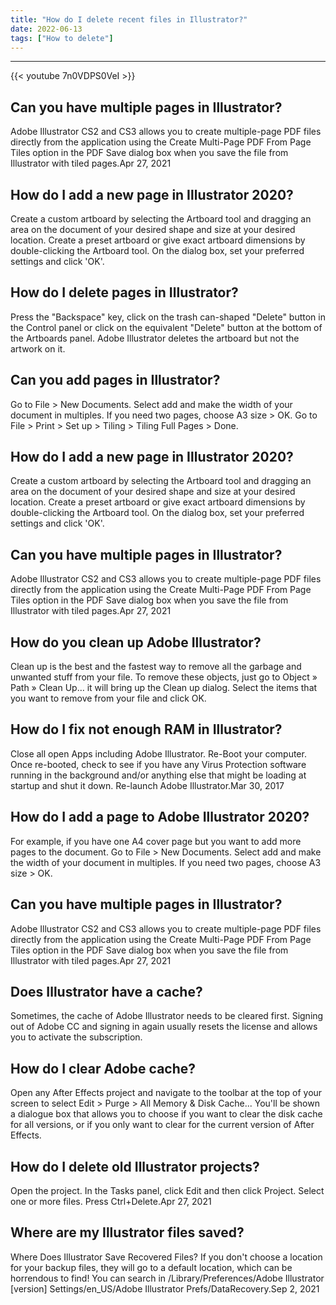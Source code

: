 ```yaml
---
title: "How do I delete recent files in Illustrator?"
date: 2022-06-13
tags: ["How to delete"]
---
```


---
{{< youtube 7n0VDPS0VeI >}}
## Can you have multiple pages in Illustrator?
Adobe Illustrator CS2 and CS3 allows you to create multiple-page PDF files directly from the application using the Create Multi-Page PDF From Page Tiles option in the PDF Save dialog box when you save the file from Illustrator with tiled pages.Apr 27, 2021

## How do I add a new page in Illustrator 2020?
Create a custom artboard by selecting the Artboard tool and dragging an area on the document of your desired shape and size at your desired location. Create a preset artboard or give exact artboard dimensions by double-clicking the Artboard tool. On the dialog box, set your preferred settings and click 'OK'.

## How do I delete pages in Illustrator?
Press the "Backspace" key, click on the trash can-shaped "Delete" button in the Control panel or click on the equivalent "Delete" button at the bottom of the Artboards panel. Adobe Illustrator deletes the artboard but not the artwork on it.

## Can you add pages in Illustrator?
Go to File > New Documents. Select add and make the width of your document in multiples. If you need two pages, choose A3 size > OK. Go to File > Print > Set up > Tiling > Tiling Full Pages > Done.

## How do I add a new page in Illustrator 2020?
Create a custom artboard by selecting the Artboard tool and dragging an area on the document of your desired shape and size at your desired location. Create a preset artboard or give exact artboard dimensions by double-clicking the Artboard tool. On the dialog box, set your preferred settings and click 'OK'.

## Can you have multiple pages in Illustrator?
Adobe Illustrator CS2 and CS3 allows you to create multiple-page PDF files directly from the application using the Create Multi-Page PDF From Page Tiles option in the PDF Save dialog box when you save the file from Illustrator with tiled pages.Apr 27, 2021

## How do you clean up Adobe Illustrator?
Clean up is the best and the fastest way to remove all the garbage and unwanted stuff from your file. To remove these objects, just go to Object » Path » Clean Up… it will bring up the Clean up dialog. Select the items that you want to remove from your file and click OK.

## How do I fix not enough RAM in Illustrator?
Close all open Apps including Adobe Illustrator. Re-Boot your computer. Once re-booted, check to see if you have any Virus Protection software running in the background and/or anything else that might be loading at startup and shut it down. Re-launch Adobe Illustrator.Mar 30, 2017

## How do I add a page to Adobe Illustrator 2020?
For example, if you have one A4 cover page but you want to add more pages to the document. Go to File > New Documents. Select add and make the width of your document in multiples. If you need two pages, choose A3 size > OK.

## Can you have multiple pages in Illustrator?
Adobe Illustrator CS2 and CS3 allows you to create multiple-page PDF files directly from the application using the Create Multi-Page PDF From Page Tiles option in the PDF Save dialog box when you save the file from Illustrator with tiled pages.Apr 27, 2021

## Does Illustrator have a cache?
Sometimes, the cache of Adobe Illustrator needs to be cleared first. Signing out of Adobe CC and signing in again usually resets the license and allows you to activate the subscription.

## How do I clear Adobe cache?
Open any After Effects project and navigate to the toolbar at the top of your screen to select Edit > Purge > All Memory & Disk Cache... You'll be shown a dialogue box that allows you to choose if you want to clear the disk cache for all versions, or if you only want to clear for the current version of After Effects.

## How do I delete old Illustrator projects?
Open the project. In the Tasks panel, click Edit and then click Project. Select one or more files. Press Ctrl+Delete.Apr 27, 2021

## Where are my Illustrator files saved?
Where Does Illustrator Save Recovered Files? If you don't choose a location for your backup files, they will go to a default location, which can be horrendous to find! You can search in <your username>/Library/Preferences/Adobe Illustrator [version] Settings/en_US/Adobe Illustrator Prefs/DataRecovery.Sep 2, 2021

